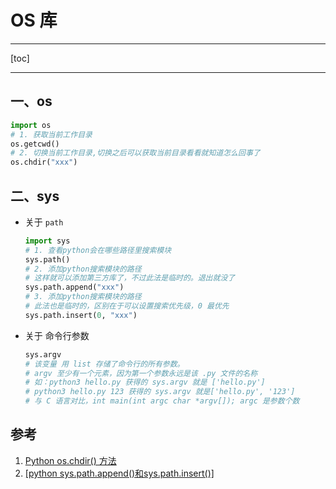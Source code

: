 # OS 库

---

[toc]

---

## 一、os

```python
import os
# 1. 获取当前工作目录
os.getcwd()
# 2. 切换当前工作目录,切换之后可以获取当前目录看看就知道怎么回事了
os.chdir("xxx")
```

## 二、sys

* 关于 `path`

    ```python
    import sys
    # 1. 查看python会在哪些路径里搜索模块
    sys.path()
    # 2. 添加python搜索模块的路径
    # 这样就可以添加第三方库了，不过此法是临时的。退出就没了
    sys.path.append("xxx")
    # 3. 添加python搜索模块的路径
    # 此法也是临时的，区别在于可以设置搜索优先级，0 最优先
    sys.path.insert(0, "xxx")
    ```

* 关于 命令行参数

    ```python
    sys.argv  
    # 该变量 用 list 存储了命令行的所有参数。
    # argv 至少有一个元素，因为第一个参数永远是该 .py 文件的名称
    # 如：python3 hello.py 获得的 sys.argv 就是 ['hello.py']
    # python3 hello.py 123 获得的 sys.argv 就是['hello.py', '123']
    # 与 C 语言对比，int main(int argc char *argv[]); argc 是参数个数
    ```

## 参考

1. [Python os.chdir() 方法](https://www.runoob.com/python/os-chdir.html)
2. [[python sys.path.append()和sys.path.insert()]](https://www.cnblogs.com/mtcnn/p/9411730.html)
